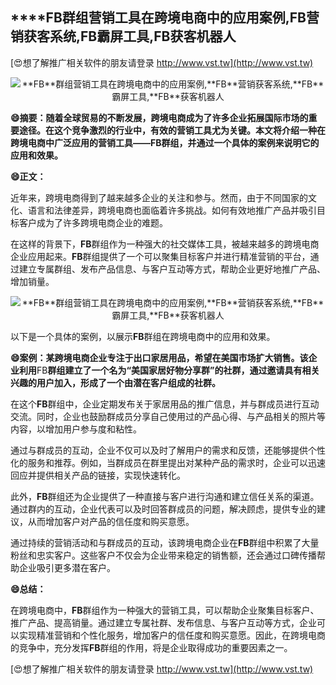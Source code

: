 ## ****FB**群组营销工具在跨境电商中的应用案例,**FB**营销获客系统,**FB**霸屏工具,**FB**获客机器人**

[😍想了解推广相关软件的朋友请登录 http://www.vst.tw](http://www.vst.tw)

 <center><img src="https://vst.tw/MP4/tuiguang/png/0.png" alt="**FB**群组营销工具在跨境电商中的应用案例,**FB**营销获客系统,**FB**霸屏工具,**FB**获客机器人"></center>

**😄摘要：随着全球贸易的不断发展，跨境电商成为了许多企业拓展国际市场的重要途径。在这个竞争激烈的行业中，有效的营销工具尤为关键。本文将介绍一种在跨境电商中广泛应用的营销工具——**FB**群组，并通过一个具体的案例来说明它的应用和效果。**

**😄正文：**

近年来，跨境电商得到了越来越多企业的关注和参与。然而，由于不同国家的文化、语言和法律差异，跨境电商也面临着许多挑战。如何有效地推广产品并吸引目标客户成为了许多跨境电商企业的难题。

在这样的背景下，**FB**群组作为一种强大的社交媒体工具，被越来越多的跨境电商企业应用起来。**FB**群组提供了一个可以聚集目标客户并进行精准营销的平台，通过建立专属群组、发布产品信息、与客户互动等方式，帮助企业更好地推广产品、增加销量。

 <center><img src="https://vst.tw/MP4/tuiguang/png/3.png" alt="**FB**群组营销工具在跨境电商中的应用案例,**FB**营销获客系统,**FB**霸屏工具,**FB**获客机器人"></center>

以下是一个具体的案例，以展示**FB**群组在跨境电商中的应用和效果。

**😄案例：某跨境电商企业专注于出口家居用品，希望在美国市场扩大销售。该企业利用**FB**群组建立了一个名为“美国家居好物分享群”的社群，通过邀请具有相关兴趣的用户加入，形成了一个由潜在客户组成的社群。**

在这个**FB**群组中，企业定期发布关于家居用品的推广信息，并与群成员进行互动交流。同时，企业也鼓励群成员分享自己使用过的产品心得、与产品相关的照片等内容，以增加用户参与度和粘性。

通过与群成员的互动，企业不仅可以及时了解用户的需求和反馈，还能够提供个性化的服务和推荐。例如，当群成员在群里提出对某种产品的需求时，企业可以迅速回应并提供相关产品的链接，实现快速转化。

此外，**FB**群组还为企业提供了一种直接与客户进行沟通和建立信任关系的渠道。通过群内的互动，企业代表可以及时回答群成员的问题，解决顾虑，提供专业的建议，从而增加客户对产品的信任度和购买意愿。

通过持续的营销活动和与群成员的互动，该跨境电商企业在**FB**群组中积累了大量粉丝和忠实客户。这些客户不仅会为企业带来稳定的销售额，还会通过口碑传播帮助企业吸引更多潜在客户。

**😄总结：**

在跨境电商中，**FB**群组作为一种强大的营销工具，可以帮助企业聚集目标客户、推广产品、提高销量。通过建立专属社群、发布信息、与客户互动等方式，企业可以实现精准营销和个性化服务，增加客户的信任度和购买意愿。因此，在跨境电商的竞争中，充分发挥**FB**群组的作用，将是企业取得成功的重要因素之一。

[😍想了解推广相关软件的朋友请登录 http://www.vst.tw](http://www.vst.tw)



